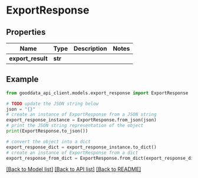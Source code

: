 # ExportResponse


## Properties

Name | Type | Description | Notes
------------ | ------------- | ------------- | -------------
**export_result** | **str** |  | 

## Example

```python
from gooddata_api_client.models.export_response import ExportResponse

# TODO update the JSON string below
json = "{}"
# create an instance of ExportResponse from a JSON string
export_response_instance = ExportResponse.from_json(json)
# print the JSON string representation of the object
print(ExportResponse.to_json())

# convert the object into a dict
export_response_dict = export_response_instance.to_dict()
# create an instance of ExportResponse from a dict
export_response_from_dict = ExportResponse.from_dict(export_response_dict)
```
[[Back to Model list]](../README.md#documentation-for-models) [[Back to API list]](../README.md#documentation-for-api-endpoints) [[Back to README]](../README.md)


